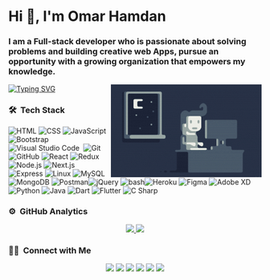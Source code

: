 <h1 align="left">Hi 👋, I'm Omar Hamdan</h1>
<h3 align="left">I am a Full-stack developer who is passionate about solving problems and building creative web Apps, pursue an opportunity with a growing organization that empowers my knowledge.</h3>

[![Typing SVG](https://readme-typing-svg.herokuapp.com?lines=Full+Stack+Developer+;Software+Developer;Always+learning+new+things)](https://git.io/typing-svg)
<img alt="Night Coding" src="https://raw.githubusercontent.com/AVS1508/AVS1508/master/assets/Night-Coding.gif" align="right"/>

### 🛠 &nbsp;Tech Stack

![HTML](https://img.shields.io/badge/-HTML-05122A?style=flat&logo=HTML5)&nbsp;![CSS](https://img.shields.io/badge/-CSS-05122A?style=flat&logo=CSS3&logoColor=1572B6)&nbsp;![JavaScript](https://img.shields.io/badge/-JavaScript-05122A?style=flat&logo=javascript)&nbsp;
![Bootstrap](https://img.shields.io/badge/-Bootstrap-05122A?style=flat&logo=bootstrap&logoColor=563D7C)![Visual Studio Code](https://img.shields.io/badge/-Visual%20Studio%20Code-05122A?style=flat&logo=visual-studio-code&logoColor=007ACC)&nbsp;
![Git](https://img.shields.io/badge/-Git-05122A?style=flat&logo=git)&nbsp;![GitHub](https://img.shields.io/badge/-GitHub-05122A?style=flat&logo=github)&nbsp;![React](https://img.shields.io/badge/-React-05122A?style=flat&logo=react)&nbsp;![Redux](https://img.shields.io/badge/-Redux-05122A?style=flat&logo=Redux&logoColor=764abc)&nbsp;![Node.js](https://img.shields.io/badge/-Node.js-05122A?style=flat&logo=node.js)&nbsp;![Next.js](https://img.shields.io/badge/-Next.js-05122A?style=flat&logo=Next.js&logoColor=#000000)&nbsp;![Express](https://img.shields.io/badge/-Express-05122A?style=flat&logo=Express&logoColor=000000)&nbsp;![Linux](https://img.shields.io/badge/-Linux-05122A?style=flat&logo=linux&logoColor=#FCC624)&nbsp;![MySQL](https://img.shields.io/badge/-MySQL-05122A?style=flat&logo=mysql&logoColor=#4479A1)&nbsp;![MongoDB](https://img.shields.io/badge/-MongoDB-05122A?style=flat&logo=mongodb&logoColor=47A248)&nbsp;![Postman](https://img.shields.io/badge/-Postman-05122A?style=flat&logo=Postman&logoColor=#FF6C37)![jQuery](https://img.shields.io/badge/-jQuery-05122A?style=flat&logo=jQuery&logoColor=0769AD)&nbsp;![bash](https://img.shields.io/badge/-bash-05122A?style=flat&logo=GNU%20Bash&logoColor=4EAA25)![Heroku](https://img.shields.io/badge/-Heroku-05122A?style=flat&logo=Heroku&logoColor=430098)&nbsp;![Figma](https://img.shields.io/badge/-Figma-05122A?style=flat&logo=figma&logoColor=#F24E1E)&nbsp;![Adobe XD](https://img.shields.io/badge/-Adobe%20XD-05122A?style=flat&logo=AdobeXD&logoColor=481437)![Python](https://img.shields.io/badge/-Python-05122A?style=flat&logo=python)&nbsp;![Java](https://img.shields.io/badge/-Java-05122A?style=flat&logo=Java&logoColor=FFA518)&nbsp;![Dart](https://img.shields.io/badge/-Dart-05122A?style=flat&logo=Dart&logoColor=0175C2)&nbsp;![Flutter](https://img.shields.io/badge/-Flutter-05122A?style=flat&logo=Flutter&logoColor=02569B)&nbsp;![C Sharp](https://img.shields.io/badge/-C_Sharp-05122A?style=flat&logo=CSharp&logoColor=239120)&nbsp;
### ⚙️ &nbsp;GitHub Analytics

<p align="center">
<a href="https://github.com/OmarHamdann">
  <img height="180em" src="https://github-readme-stats-eight-theta.vercel.app/api?username=OmarHamdann&show_icons=true&theme=algolia&include_all_commits=true&count_private=true"/>
  <img height="180em" src="https://github-readme-stats-eight-theta.vercel.app/api/top-langs/?username=omarhamdann&layout=compact&langs_count=8&theme=algolia"/>
</a>
</p>

### 🤝🏻 &nbsp;Connect with Me

<p align="center">
<a href="https://omarhamdanportfolio.netlify.app/"><img src="https://img.shields.io/badge/-Omar%20Hamdan-3423A6?style=flat&logo=Google-Chrome&logoColor=white"/></a>
<a href="https://linkedin.com/in/omarhaamdan"><img src="https://img.shields.io/badge/-Omar%20Hamdan-0077B5?style=flat&logo=Linkedin&logoColor=white"/></a>
<a href="mailto:omar.haamdan@gmail.com"><img src="https://img.shields.io/badge/Omar%20Hamdan-D14836?style=flat&logo=Gmail&logoColor=white"/></a>
<a href="https://codepen.io/omar-labib"><img src="https://img.shields.io/badge/-omar labib-rgb(25 25 25)?style=flat&logo=Codepen&logoColor=white"/></a>
<a href="https://www.codewars.com/users/OmarHaamdan"><img src="https://img.shields.io/badge/-OmarHaamdan-B1361E?style=flat&logo=codewars&logoColor=white"/></a>
<a href="https://www.hackerrank.com/omarlabibhamdan"><img src="https://img.shields.io/badge/-OmAr.LaBiB-1ba94c?style=flat&logo=Hackerrank&logoColor=rgb(14 20 30)"/></a>
</p>
